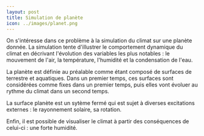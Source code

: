 ```yaml
---
layout: post
title: Simulation de planète
icon: ../images/planet.png
---
```



On s'intéresse dans ce problème à la simulation du climat sur une planète donnée. La simulation tente d'illustrer le comportement dynamique du climat en décrivant l'évolution des variables les plus notables : le mouvement de l'air, la température, l'humidité et la condensation de l'eau. 

La planète est définie au préalable comme étant composé de surfaces de terrestre et aquatiques. Dans un premier temps, ces surfaces sont considérées comme fixes dans un premier temps, puis elles vont évoluer au rythme du climat dans un second temps. 

La surface planète est un sytème fermé qui est sujet à diverses excitations externes : le rayonnement solaire, sa rotation. 

Enfin, il est possible de visualiser le climat à partir des conséquences de celui-ci : une forte humidité.

